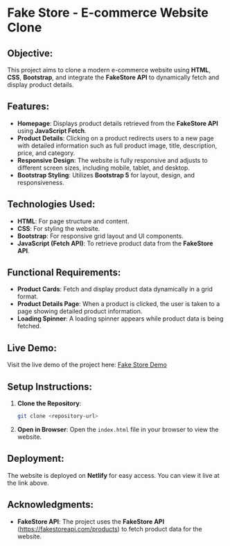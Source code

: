 # Fake Store - E-commerce Website Clone

## Objective:
This project aims to clone a modern e-commerce website using **HTML**, **CSS**, **Bootstrap**, and integrate the **FakeStore API** to dynamically fetch and display product details.

## Features:
- **Homepage**: Displays product details retrieved from the **FakeStore API** using **JavaScript Fetch**.
- **Product Details**: Clicking on a product redirects users to a new page with detailed information such as full product image, title, description, price, and category.
- **Responsive Design**: The website is fully responsive and adjusts to different screen sizes, including mobile, tablet, and desktop.
- **Bootstrap Styling**: Utilizes **Bootstrap 5** for layout, design, and responsiveness.

## Technologies Used:
- **HTML**: For page structure and content.
- **CSS**: For styling the website.
- **Bootstrap**: For responsive grid layout and UI components.
- **JavaScript (Fetch API)**: To retrieve product data from the **FakeStore API**.

## Functional Requirements:
- **Product Cards**: Fetch and display product data dynamically in a grid format.
- **Product Details Page**: When a product is clicked, the user is taken to a page showing detailed product information.
- **Loading Spinner**: A loading spinner appears while product data is being fetched.

## Live Demo:
Visit the live demo of the project here: [Fake Store Demo](https://fake-product-module2end-asgnmt.netlify.app/)

## Setup Instructions:
1. **Clone the Repository**:
    ```bash
    git clone <repository-url>
    ```
2. **Open in Browser**: Open the `index.html` file in your browser to view the website.

## Deployment:
The website is deployed on **Netlify** for easy access. You can view it live at the link above.

## Acknowledgments:
- **FakeStore API**: The project uses the **FakeStore API** (https://fakestoreapi.com/products) to fetch product data for the website.
